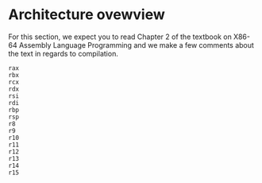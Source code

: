 # Architecture ovewview

For this section, we expect you to read Chapter 2 of the textbook on X86-64 Assembly Language Programming
and we make a few comments about the text in regards to compilation.

```
rax 
rbx
rcx
rdx 
rsi
rdi 
rbp
rsp
r8 
r9 
r10 
r11
r12 
r13
r14 
r15
```
